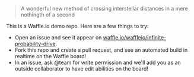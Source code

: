 > A wonderful new method of crossing interstellar distances in a mere nothingth of a second

This is a Waffle.io demo repo. Here are a few things to try:
* Open an issue and see it appear on [waffle.io/waffleio/infinite-probability-drive](https://waffle.io/waffleio/infinite-probability-drive).
* Fork this repo and create a pull request, and see an automated build in realtime on the Waffle board!
* In an issue, ask @team for write permission and we'll add you as an outside collaborator to have edit abilities on the board!
